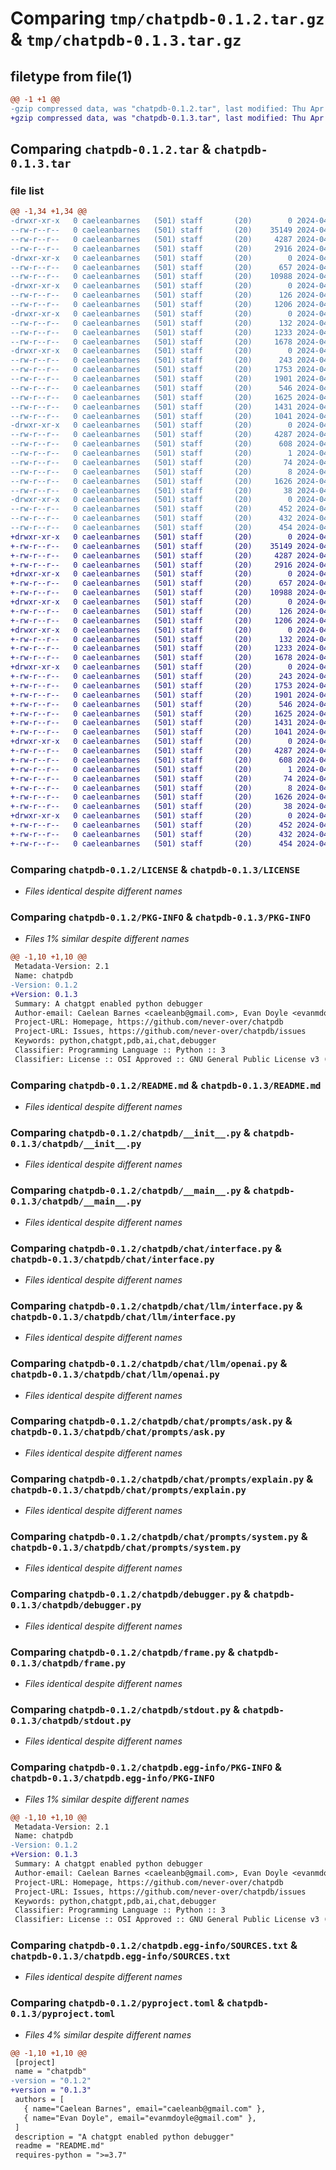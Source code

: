 # Comparing `tmp/chatpdb-0.1.2.tar.gz` & `tmp/chatpdb-0.1.3.tar.gz`

## filetype from file(1)

```diff
@@ -1 +1 @@
-gzip compressed data, was "chatpdb-0.1.2.tar", last modified: Thu Apr 18 05:36:46 2024, max compression
+gzip compressed data, was "chatpdb-0.1.3.tar", last modified: Thu Apr 18 05:41:06 2024, max compression
```

## Comparing `chatpdb-0.1.2.tar` & `chatpdb-0.1.3.tar`

### file list

```diff
@@ -1,34 +1,34 @@
-drwxr-xr-x   0 caeleanbarnes   (501) staff       (20)        0 2024-04-18 05:36:46.429484 chatpdb-0.1.2/
--rw-r--r--   0 caeleanbarnes   (501) staff       (20)    35149 2024-04-17 01:18:02.000000 chatpdb-0.1.2/LICENSE
--rw-r--r--   0 caeleanbarnes   (501) staff       (20)     4287 2024-04-18 05:36:46.429235 chatpdb-0.1.2/PKG-INFO
--rw-r--r--   0 caeleanbarnes   (501) staff       (20)     2916 2024-04-18 02:40:12.000000 chatpdb-0.1.2/README.md
-drwxr-xr-x   0 caeleanbarnes   (501) staff       (20)        0 2024-04-18 05:36:46.425656 chatpdb-0.1.2/chatpdb/
--rw-r--r--   0 caeleanbarnes   (501) staff       (20)      657 2024-04-17 22:36:33.000000 chatpdb-0.1.2/chatpdb/__init__.py
--rw-r--r--   0 caeleanbarnes   (501) staff       (20)    10988 2024-04-17 20:47:59.000000 chatpdb-0.1.2/chatpdb/__main__.py
-drwxr-xr-x   0 caeleanbarnes   (501) staff       (20)        0 2024-04-18 05:36:46.427017 chatpdb-0.1.2/chatpdb/chat/
--rw-r--r--   0 caeleanbarnes   (501) staff       (20)      126 2024-04-17 20:46:43.000000 chatpdb-0.1.2/chatpdb/chat/__init__.py
--rw-r--r--   0 caeleanbarnes   (501) staff       (20)     1206 2024-04-18 02:40:12.000000 chatpdb-0.1.2/chatpdb/chat/interface.py
-drwxr-xr-x   0 caeleanbarnes   (501) staff       (20)        0 2024-04-18 05:36:46.427663 chatpdb-0.1.2/chatpdb/chat/llm/
--rw-r--r--   0 caeleanbarnes   (501) staff       (20)      132 2024-04-17 20:46:43.000000 chatpdb-0.1.2/chatpdb/chat/llm/__init__.py
--rw-r--r--   0 caeleanbarnes   (501) staff       (20)     1233 2024-04-17 22:36:33.000000 chatpdb-0.1.2/chatpdb/chat/llm/interface.py
--rw-r--r--   0 caeleanbarnes   (501) staff       (20)     1678 2024-04-18 02:40:12.000000 chatpdb-0.1.2/chatpdb/chat/llm/openai.py
-drwxr-xr-x   0 caeleanbarnes   (501) staff       (20)        0 2024-04-18 05:36:46.428297 chatpdb-0.1.2/chatpdb/chat/prompts/
--rw-r--r--   0 caeleanbarnes   (501) staff       (20)      243 2024-04-17 20:46:43.000000 chatpdb-0.1.2/chatpdb/chat/prompts/__init__.py
--rw-r--r--   0 caeleanbarnes   (501) staff       (20)     1753 2024-04-18 02:40:12.000000 chatpdb-0.1.2/chatpdb/chat/prompts/ask.py
--rw-r--r--   0 caeleanbarnes   (501) staff       (20)     1901 2024-04-18 02:40:12.000000 chatpdb-0.1.2/chatpdb/chat/prompts/explain.py
--rw-r--r--   0 caeleanbarnes   (501) staff       (20)      546 2024-04-18 02:40:12.000000 chatpdb-0.1.2/chatpdb/chat/prompts/system.py
--rw-r--r--   0 caeleanbarnes   (501) staff       (20)     1625 2024-04-18 02:40:12.000000 chatpdb-0.1.2/chatpdb/debugger.py
--rw-r--r--   0 caeleanbarnes   (501) staff       (20)     1431 2024-04-18 02:40:12.000000 chatpdb-0.1.2/chatpdb/frame.py
--rw-r--r--   0 caeleanbarnes   (501) staff       (20)     1041 2024-04-17 21:33:19.000000 chatpdb-0.1.2/chatpdb/stdout.py
-drwxr-xr-x   0 caeleanbarnes   (501) staff       (20)        0 2024-04-18 05:36:46.428967 chatpdb-0.1.2/chatpdb.egg-info/
--rw-r--r--   0 caeleanbarnes   (501) staff       (20)     4287 2024-04-18 05:36:46.000000 chatpdb-0.1.2/chatpdb.egg-info/PKG-INFO
--rw-r--r--   0 caeleanbarnes   (501) staff       (20)      608 2024-04-18 05:36:46.000000 chatpdb-0.1.2/chatpdb.egg-info/SOURCES.txt
--rw-r--r--   0 caeleanbarnes   (501) staff       (20)        1 2024-04-18 05:36:46.000000 chatpdb-0.1.2/chatpdb.egg-info/dependency_links.txt
--rw-r--r--   0 caeleanbarnes   (501) staff       (20)       74 2024-04-18 05:36:46.000000 chatpdb-0.1.2/chatpdb.egg-info/requires.txt
--rw-r--r--   0 caeleanbarnes   (501) staff       (20)        8 2024-04-18 05:36:46.000000 chatpdb-0.1.2/chatpdb.egg-info/top_level.txt
--rw-r--r--   0 caeleanbarnes   (501) staff       (20)     1626 2024-04-18 05:36:34.000000 chatpdb-0.1.2/pyproject.toml
--rw-r--r--   0 caeleanbarnes   (501) staff       (20)       38 2024-04-18 05:36:46.429537 chatpdb-0.1.2/setup.cfg
-drwxr-xr-x   0 caeleanbarnes   (501) staff       (20)        0 2024-04-18 05:36:46.428760 chatpdb-0.1.2/tests/
--rw-r--r--   0 caeleanbarnes   (501) staff       (20)      452 2024-04-18 02:40:12.000000 chatpdb-0.1.2/tests/test_debugger.py
--rw-r--r--   0 caeleanbarnes   (501) staff       (20)      432 2024-04-18 02:40:12.000000 chatpdb-0.1.2/tests/test_fixtures.py
--rw-r--r--   0 caeleanbarnes   (501) staff       (20)      454 2024-04-18 02:40:12.000000 chatpdb-0.1.2/tests/test_frame.py
+drwxr-xr-x   0 caeleanbarnes   (501) staff       (20)        0 2024-04-18 05:41:06.303852 chatpdb-0.1.3/
+-rw-r--r--   0 caeleanbarnes   (501) staff       (20)    35149 2024-04-17 01:18:02.000000 chatpdb-0.1.3/LICENSE
+-rw-r--r--   0 caeleanbarnes   (501) staff       (20)     4287 2024-04-18 05:41:06.303628 chatpdb-0.1.3/PKG-INFO
+-rw-r--r--   0 caeleanbarnes   (501) staff       (20)     2916 2024-04-18 02:40:12.000000 chatpdb-0.1.3/README.md
+drwxr-xr-x   0 caeleanbarnes   (501) staff       (20)        0 2024-04-18 05:41:06.299170 chatpdb-0.1.3/chatpdb/
+-rw-r--r--   0 caeleanbarnes   (501) staff       (20)      657 2024-04-17 22:36:33.000000 chatpdb-0.1.3/chatpdb/__init__.py
+-rw-r--r--   0 caeleanbarnes   (501) staff       (20)    10988 2024-04-17 20:47:59.000000 chatpdb-0.1.3/chatpdb/__main__.py
+drwxr-xr-x   0 caeleanbarnes   (501) staff       (20)        0 2024-04-18 05:41:06.300648 chatpdb-0.1.3/chatpdb/chat/
+-rw-r--r--   0 caeleanbarnes   (501) staff       (20)      126 2024-04-17 20:46:43.000000 chatpdb-0.1.3/chatpdb/chat/__init__.py
+-rw-r--r--   0 caeleanbarnes   (501) staff       (20)     1206 2024-04-18 02:40:12.000000 chatpdb-0.1.3/chatpdb/chat/interface.py
+drwxr-xr-x   0 caeleanbarnes   (501) staff       (20)        0 2024-04-18 05:41:06.301507 chatpdb-0.1.3/chatpdb/chat/llm/
+-rw-r--r--   0 caeleanbarnes   (501) staff       (20)      132 2024-04-17 20:46:43.000000 chatpdb-0.1.3/chatpdb/chat/llm/__init__.py
+-rw-r--r--   0 caeleanbarnes   (501) staff       (20)     1233 2024-04-17 22:36:33.000000 chatpdb-0.1.3/chatpdb/chat/llm/interface.py
+-rw-r--r--   0 caeleanbarnes   (501) staff       (20)     1678 2024-04-18 02:40:12.000000 chatpdb-0.1.3/chatpdb/chat/llm/openai.py
+drwxr-xr-x   0 caeleanbarnes   (501) staff       (20)        0 2024-04-18 05:41:06.302543 chatpdb-0.1.3/chatpdb/chat/prompts/
+-rw-r--r--   0 caeleanbarnes   (501) staff       (20)      243 2024-04-17 20:46:43.000000 chatpdb-0.1.3/chatpdb/chat/prompts/__init__.py
+-rw-r--r--   0 caeleanbarnes   (501) staff       (20)     1753 2024-04-18 02:40:12.000000 chatpdb-0.1.3/chatpdb/chat/prompts/ask.py
+-rw-r--r--   0 caeleanbarnes   (501) staff       (20)     1901 2024-04-18 02:40:12.000000 chatpdb-0.1.3/chatpdb/chat/prompts/explain.py
+-rw-r--r--   0 caeleanbarnes   (501) staff       (20)      546 2024-04-18 02:40:12.000000 chatpdb-0.1.3/chatpdb/chat/prompts/system.py
+-rw-r--r--   0 caeleanbarnes   (501) staff       (20)     1625 2024-04-18 02:40:12.000000 chatpdb-0.1.3/chatpdb/debugger.py
+-rw-r--r--   0 caeleanbarnes   (501) staff       (20)     1431 2024-04-18 02:40:12.000000 chatpdb-0.1.3/chatpdb/frame.py
+-rw-r--r--   0 caeleanbarnes   (501) staff       (20)     1041 2024-04-17 21:33:19.000000 chatpdb-0.1.3/chatpdb/stdout.py
+drwxr-xr-x   0 caeleanbarnes   (501) staff       (20)        0 2024-04-18 05:41:06.303345 chatpdb-0.1.3/chatpdb.egg-info/
+-rw-r--r--   0 caeleanbarnes   (501) staff       (20)     4287 2024-04-18 05:41:06.000000 chatpdb-0.1.3/chatpdb.egg-info/PKG-INFO
+-rw-r--r--   0 caeleanbarnes   (501) staff       (20)      608 2024-04-18 05:41:06.000000 chatpdb-0.1.3/chatpdb.egg-info/SOURCES.txt
+-rw-r--r--   0 caeleanbarnes   (501) staff       (20)        1 2024-04-18 05:41:06.000000 chatpdb-0.1.3/chatpdb.egg-info/dependency_links.txt
+-rw-r--r--   0 caeleanbarnes   (501) staff       (20)       74 2024-04-18 05:41:06.000000 chatpdb-0.1.3/chatpdb.egg-info/requires.txt
+-rw-r--r--   0 caeleanbarnes   (501) staff       (20)        8 2024-04-18 05:41:06.000000 chatpdb-0.1.3/chatpdb.egg-info/top_level.txt
+-rw-r--r--   0 caeleanbarnes   (501) staff       (20)     1626 2024-04-18 05:40:41.000000 chatpdb-0.1.3/pyproject.toml
+-rw-r--r--   0 caeleanbarnes   (501) staff       (20)       38 2024-04-18 05:41:06.303907 chatpdb-0.1.3/setup.cfg
+drwxr-xr-x   0 caeleanbarnes   (501) staff       (20)        0 2024-04-18 05:41:06.303115 chatpdb-0.1.3/tests/
+-rw-r--r--   0 caeleanbarnes   (501) staff       (20)      452 2024-04-18 02:40:12.000000 chatpdb-0.1.3/tests/test_debugger.py
+-rw-r--r--   0 caeleanbarnes   (501) staff       (20)      432 2024-04-18 02:40:12.000000 chatpdb-0.1.3/tests/test_fixtures.py
+-rw-r--r--   0 caeleanbarnes   (501) staff       (20)      454 2024-04-18 02:40:12.000000 chatpdb-0.1.3/tests/test_frame.py
```

### Comparing `chatpdb-0.1.2/LICENSE` & `chatpdb-0.1.3/LICENSE`

 * *Files identical despite different names*

### Comparing `chatpdb-0.1.2/PKG-INFO` & `chatpdb-0.1.3/PKG-INFO`

 * *Files 1% similar despite different names*

```diff
@@ -1,10 +1,10 @@
 Metadata-Version: 2.1
 Name: chatpdb
-Version: 0.1.2
+Version: 0.1.3
 Summary: A chatgpt enabled python debugger
 Author-email: Caelean Barnes <caeleanb@gmail.com>, Evan Doyle <evanmdoyle@gmail.com>
 Project-URL: Homepage, https://github.com/never-over/chatpdb
 Project-URL: Issues, https://github.com/never-over/chatpdb/issues
 Keywords: python,chatgpt,pdb,ai,chat,debugger
 Classifier: Programming Language :: Python :: 3
 Classifier: License :: OSI Approved :: GNU General Public License v3 (GPLv3)
```

### Comparing `chatpdb-0.1.2/README.md` & `chatpdb-0.1.3/README.md`

 * *Files identical despite different names*

### Comparing `chatpdb-0.1.2/chatpdb/__init__.py` & `chatpdb-0.1.3/chatpdb/__init__.py`

 * *Files identical despite different names*

### Comparing `chatpdb-0.1.2/chatpdb/__main__.py` & `chatpdb-0.1.3/chatpdb/__main__.py`

 * *Files identical despite different names*

### Comparing `chatpdb-0.1.2/chatpdb/chat/interface.py` & `chatpdb-0.1.3/chatpdb/chat/interface.py`

 * *Files identical despite different names*

### Comparing `chatpdb-0.1.2/chatpdb/chat/llm/interface.py` & `chatpdb-0.1.3/chatpdb/chat/llm/interface.py`

 * *Files identical despite different names*

### Comparing `chatpdb-0.1.2/chatpdb/chat/llm/openai.py` & `chatpdb-0.1.3/chatpdb/chat/llm/openai.py`

 * *Files identical despite different names*

### Comparing `chatpdb-0.1.2/chatpdb/chat/prompts/ask.py` & `chatpdb-0.1.3/chatpdb/chat/prompts/ask.py`

 * *Files identical despite different names*

### Comparing `chatpdb-0.1.2/chatpdb/chat/prompts/explain.py` & `chatpdb-0.1.3/chatpdb/chat/prompts/explain.py`

 * *Files identical despite different names*

### Comparing `chatpdb-0.1.2/chatpdb/chat/prompts/system.py` & `chatpdb-0.1.3/chatpdb/chat/prompts/system.py`

 * *Files identical despite different names*

### Comparing `chatpdb-0.1.2/chatpdb/debugger.py` & `chatpdb-0.1.3/chatpdb/debugger.py`

 * *Files identical despite different names*

### Comparing `chatpdb-0.1.2/chatpdb/frame.py` & `chatpdb-0.1.3/chatpdb/frame.py`

 * *Files identical despite different names*

### Comparing `chatpdb-0.1.2/chatpdb/stdout.py` & `chatpdb-0.1.3/chatpdb/stdout.py`

 * *Files identical despite different names*

### Comparing `chatpdb-0.1.2/chatpdb.egg-info/PKG-INFO` & `chatpdb-0.1.3/chatpdb.egg-info/PKG-INFO`

 * *Files 1% similar despite different names*

```diff
@@ -1,10 +1,10 @@
 Metadata-Version: 2.1
 Name: chatpdb
-Version: 0.1.2
+Version: 0.1.3
 Summary: A chatgpt enabled python debugger
 Author-email: Caelean Barnes <caeleanb@gmail.com>, Evan Doyle <evanmdoyle@gmail.com>
 Project-URL: Homepage, https://github.com/never-over/chatpdb
 Project-URL: Issues, https://github.com/never-over/chatpdb/issues
 Keywords: python,chatgpt,pdb,ai,chat,debugger
 Classifier: Programming Language :: Python :: 3
 Classifier: License :: OSI Approved :: GNU General Public License v3 (GPLv3)
```

### Comparing `chatpdb-0.1.2/chatpdb.egg-info/SOURCES.txt` & `chatpdb-0.1.3/chatpdb.egg-info/SOURCES.txt`

 * *Files identical despite different names*

### Comparing `chatpdb-0.1.2/pyproject.toml` & `chatpdb-0.1.3/pyproject.toml`

 * *Files 4% similar despite different names*

```diff
@@ -1,10 +1,10 @@
 [project]
 name = "chatpdb"
-version = "0.1.2"
+version = "0.1.3"
 authors = [
   { name="Caelean Barnes", email="caeleanb@gmail.com" },
   { name="Evan Doyle", email="evanmdoyle@gmail.com" },
 ]
 description = "A chatgpt enabled python debugger"
 readme = "README.md"
 requires-python = ">=3.7"
```

